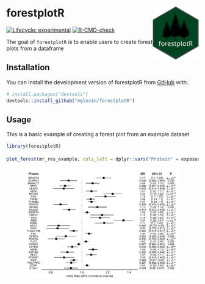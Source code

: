 
<!-- README.md is generated from README.Rmd. Please edit that file -->

# forestplotR <img src='man/figures/logo.png' align="right" height="139" />

<!-- badges: start -->

[![Lifecycle:
experimental](https://img.shields.io/badge/lifecycle-experimental-orange.svg)](https://lifecycle.r-lib.org/articles/stages.html#experimental)
[![R-CMD-check](https://github.com/mglev1n/forestplotR/workflows/R-CMD-check/badge.svg)](https://github.com/mglev1n/forestplotR/actions)
<!-- badges: end -->

The goal of `forestplotR` is to enable users to create forest plots from
a dataframe

## Installation

You can install the development version of forestplotR from
[GitHub](https://github.com/) with:

``` r
# install.packages("devtools")
devtools::install_github("mglev1n/forestplotR")
```

## Usage

This is a basic example of creating a forest plot from an example
dataset

``` r
library(forestplotR)

plot_forest(mr_res_example, cols_left = dplyr::vars("Protein" = exposure), effect = or, effect_signif = 3, ci_lower = or_lci95, ci_upper = or_uci95, ci_signif = 3, p_value = pval, width_ratio = c(0.5, 3, 1.5), xmin = min(c(1, mr_res_example$or_lci95)), xmax = max(c(1, mr_res_example$or_uci95)), style = "OR")
```

<img src="man/figures/README-unnamed-chunk-2-1.png" width="80%" style="display: block; margin: auto;" />
